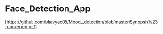 # Face_Detection_App
 [https://github.com/bhavyac05/Mood__detection/blob/master/Synopsis%23-converted.pdf]
